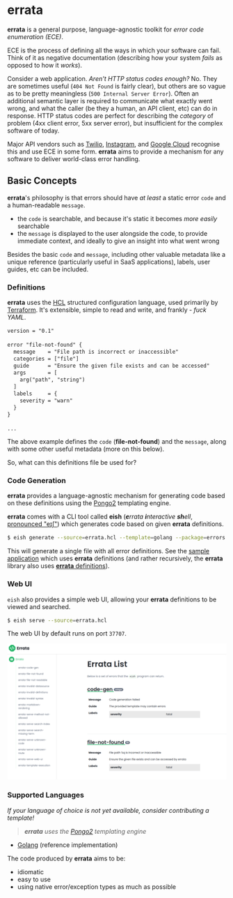 # errata

**errata** is a general purpose, language-agnostic toolkit for _error code enumeration (ECE)_.

ECE is the process of defining all the ways in which your software can fail. Think of it as negative documentation (describing how your system _fails_ as opposed to how it _works_).

Consider a web application. _Aren't HTTP status codes enough?_ No. They are sometimes useful (`404 Not Found` is fairly clear), but others are so vague as to be pretty meaningless (`500 Internal Server Error`). Often an additional semantic layer is required to communicate what exactly went wrong, and what the caller (be they a human, an API client, etc) can do in response. HTTP status codes are perfect for describing the _category_ of problem (4xx client error, 5xx server error), but insufficient for the complex software of today. 

Major API vendors such as [Twilio](https://www.twilio.com/docs/api/errors), [Instagram](https://developers.facebook.com/docs/instagram-api/reference/error-codes/), and [Google Cloud](https://cloud.google.com/resource-manager/docs/core_errors) recognise this and use ECE in some form. **errata** aims to provide a mechanism for any software to deliver world-class error handling.

## Basic Concepts

**errata**'s philosophy is that errors should have _at least_ a static error `code` and a human-readable `message`.

- the `code` is searchable, and because it's static it becomes _more easily_ searchable
- the `message` is displayed to the user alongside the code, to provide immediate context, and ideally to give an insight into what went wrong

Besides the basic `code` and `message`, including other valuable metadata like a unique reference (particularly useful in SaaS applications), labels, user guides, etc can be included.

### Definitions

**errata** uses the [HCL](https://github.com/hashicorp/hcl) structured configuration language, used primarily by [Terraform](https://www.terraform.io/). It's extensible, simple to read and write, and frankly - _fuck YAML_.

```hcl
version = "0.1"

error "file-not-found" {
  message    = "File path is incorrect or inaccessible"
  categories = ["file"]
  guide      = "Ensure the given file exists and can be accessed"
  args       = [
    arg("path", "string")
  ]
  labels     = {
    severity = "warn"
  }
}

...
```

The above example defines the `code` (**file-not-found**) and the `message`, along with some other useful metadata (more on this below).

So, what can this definitions file be used for?

### Code Generation

**errata** provides a language-agnostic mechanism for generating code based on these definitions using the [Pongo2](https://github.com/flosch/pongo2) templating engine.

**errata** comes with a CLI tool called **eish** (_**e**rrata **i**nteractive **sh**ell_,
[pronounced "eɪʃ"](http://ipa-reader.xyz/?text=e%C9%AA%CA%83)) which generates code based on given **errata** definitions.

```bash
$ eish generate --source=errata.hcl --template=golang --package=errors
```

This will generate a single file with all error definitions. See the [sample application](sample/) which uses **errata** definitions (and rather recursively, the **errata** library also uses [**errata** definitions](errata.hcl)).

### Web UI

`eish` also provides a simple web UI, allowing your **errata** definitions to be viewed and searched.

```bash
$ eish serve --source=errata.hcl
```

The web UI by default runs on port `37707`.

![Web UI](web-ui.png)

### Supported Languages

_If your language of choice is not yet available, consider contributing a template!_

> _**errata** uses the [Pongo2](https://github.com/flosch/pongo2) templating engine_

- [Golang](templates/golang.tmpl) (reference implementation)

The code produced by **errata** aims to be:

- idiomatic
- easy to use
- using native error/exception types as much as possible